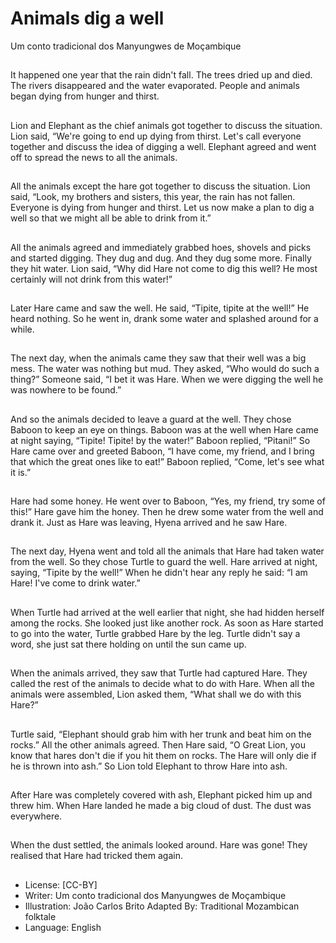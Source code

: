 # Animals dig a well
Um conto tradicional dos Manyungwes de Moçambique

##
It happened one year that the rain didn't fall. The trees dried up and died. The rivers
disappeared and the water evaporated. People and animals began dying from hunger and
thirst.

##
Lion and Elephant as the chief animals got together to discuss the situation. Lion said,
“We're going to end up dying from thirst. Let's call everyone together and discuss the idea
of digging a well. Elephant agreed and went off to spread the news to all the animals.

##
All the animals except the hare got together to discuss the situation. Lion said, “Look, my
brothers and sisters, this year, the rain has not fallen. Everyone is dying from hunger and
thirst. Let us now make a plan to dig a well so that we might all be able to drink from it.”

##
All the animals agreed and immediately grabbed hoes, shovels and picks and started
digging. They dug and dug. And they dug some more. Finally they hit water. Lion said, “Why
did Hare not come to dig this well? He most certainly will not drink from this water!”

##
Later Hare came and saw the well. He said, “Tipite, tipite at the well!” He heard nothing. So
he went in, drank some water and splashed around for a while.

##
The next day, when the animals came they saw that their well was a big mess. The water
was nothing but mud. They asked, “Who would do such a thing?” Someone said, “I bet it
was Hare. When we were digging the well he was nowhere to be found.”

##
And so the animals decided to leave a guard at the well. They
chose Baboon to keep an eye on things. Baboon was at the well
when Hare came at night saying, “Tipite! Tipite! by the water!”
Baboon replied, “Pitani!” So Hare came over and greeted Baboon,
“I have come, my friend, and I bring that which the great ones like
to eat!” Baboon replied, “Come, let's see what it is.”

##
Hare had some honey. He went over to Baboon, “Yes, my friend, try some of this!” Hare
gave him the honey. Then he drew some water from the well and drank it. Just as Hare was
leaving, Hyena arrived and he saw Hare.

##
The next day, Hyena went and told all the animals that Hare had taken water from the well.
So they chose Turtle to guard the well. Hare arrived at night, saying, “Tipite by the well!”
When he didn't hear any reply he said: “I am Hare! I've come to drink water.”

##
When Turtle had arrived at the well earlier that night, she had hidden herself among the
rocks. She looked just like another rock. As soon as Hare started to go into the water, Turtle
grabbed Hare by the leg. Turtle didn't say a word, she just sat there holding on until the sun
came up.

##
When the animals arrived, they saw that Turtle had captured Hare. They called the rest of
the animals to decide what to do with Hare. When all the animals were assembled, Lion
asked them, “What shall we do with this Hare?”

##
Turtle said, “Elephant should grab him with her trunk and beat him on the rocks.” All the
other animals agreed. Then Hare said, “O Great Lion, you know that hares don't die if you
hit them on rocks. The Hare will only die if he is thrown into ash.” So Lion told Elephant to
throw Hare into ash.

##
After Hare was completely covered with ash, Elephant picked him up and threw him. When
Hare landed he made a big cloud of dust. The dust was everywhere.

##
When the dust settled, the animals
looked around. Hare was gone!
They realised that Hare had tricked
them again.

##
* License: [CC-BY]
* Writer: Um conto tradicional dos Manyungwes de Moçambique
* Illustration: João Carlos Brito
Adapted By: Traditional Mozambican folktale
* Language: English
